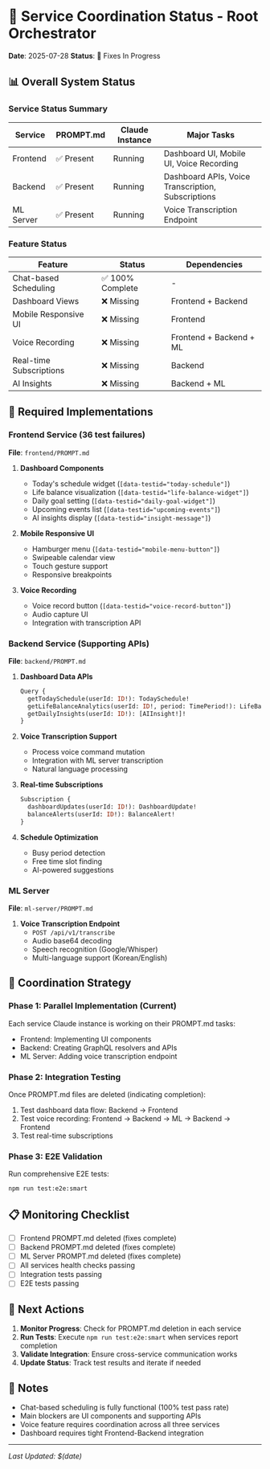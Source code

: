 # 🎯 Service Coordination Status - Root Orchestrator

**Date**: 2025-07-28
**Status**: 🔴 Fixes In Progress

## 📊 Overall System Status

### Service Status Summary
| Service | PROMPT.md | Claude Instance | Major Tasks |
|---------|-----------|-----------------|-------------|
| Frontend | ✅ Present | Running | Dashboard UI, Mobile UI, Voice Recording |
| Backend | ✅ Present | Running | Dashboard APIs, Voice Transcription, Subscriptions |
| ML Server | ✅ Present | Running | Voice Transcription Endpoint |

### Feature Status
| Feature | Status | Dependencies |
|---------|--------|--------------|
| Chat-based Scheduling | ✅ 100% Complete | - |
| Dashboard Views | ❌ Missing | Frontend + Backend |
| Mobile Responsive UI | ❌ Missing | Frontend |
| Voice Recording | ❌ Missing | Frontend + Backend + ML |
| Real-time Subscriptions | ❌ Missing | Backend |
| AI Insights | ❌ Missing | Backend + ML |

## 🔧 Required Implementations

### Frontend Service (36 test failures)
**File**: `frontend/PROMPT.md`

1. **Dashboard Components**
   - Today's schedule widget (`[data-testid="today-schedule"]`)
   - Life balance visualization (`[data-testid="life-balance-widget"]`)
   - Daily goal setting (`[data-testid="daily-goal-widget"]`)
   - Upcoming events list (`[data-testid="upcoming-events"]`)
   - AI insights display (`[data-testid="insight-message"]`)

2. **Mobile Responsive UI**
   - Hamburger menu (`[data-testid="mobile-menu-button"]`)
   - Swipeable calendar view
   - Touch gesture support
   - Responsive breakpoints

3. **Voice Recording**
   - Voice record button (`[data-testid="voice-record-button"]`)
   - Audio capture UI
   - Integration with transcription API

### Backend Service (Supporting APIs)
**File**: `backend/PROMPT.md`

1. **Dashboard Data APIs**
   ```graphql
   Query {
     getTodaySchedule(userId: ID!): TodaySchedule!
     getLifeBalanceAnalytics(userId: ID!, period: TimePeriod!): LifeBalanceAnalytics!
     getDailyInsights(userId: ID!): [AIInsight!]!
   }
   ```

2. **Voice Transcription Support**
   - Process voice command mutation
   - Integration with ML server transcription
   - Natural language processing

3. **Real-time Subscriptions**
   ```graphql
   Subscription {
     dashboardUpdates(userId: ID!): DashboardUpdate!
     balanceAlerts(userId: ID!): BalanceAlert!
   }
   ```

4. **Schedule Optimization**
   - Busy period detection
   - Free time slot finding
   - AI-powered suggestions

### ML Server
**File**: `ml-server/PROMPT.md`

1. **Voice Transcription Endpoint**
   - `POST /api/v1/transcribe`
   - Audio base64 decoding
   - Speech recognition (Google/Whisper)
   - Multi-language support (Korean/English)

## 🔄 Coordination Strategy

### Phase 1: Parallel Implementation (Current)
Each service Claude instance is working on their PROMPT.md tasks:
- Frontend: Implementing UI components
- Backend: Creating GraphQL resolvers and APIs
- ML Server: Adding voice transcription endpoint

### Phase 2: Integration Testing
Once PROMPT.md files are deleted (indicating completion):
1. Test dashboard data flow: Backend → Frontend
2. Test voice recording: Frontend → Backend → ML → Backend → Frontend
3. Test real-time subscriptions

### Phase 3: E2E Validation
Run comprehensive E2E tests:
```bash
npm run test:e2e:smart
```

## 📋 Monitoring Checklist

- [ ] Frontend PROMPT.md deleted (fixes complete)
- [ ] Backend PROMPT.md deleted (fixes complete)  
- [ ] ML Server PROMPT.md deleted (fixes complete)
- [ ] All services health checks passing
- [ ] Integration tests passing
- [ ] E2E tests passing

## 🚀 Next Actions

1. **Monitor Progress**: Check for PROMPT.md deletion in each service
2. **Run Tests**: Execute `npm run test:e2e:smart` when services report completion
3. **Validate Integration**: Ensure cross-service communication works
4. **Update Status**: Track test results and iterate if needed

## 📝 Notes

- Chat-based scheduling is fully functional (100% test pass rate)
- Main blockers are UI components and supporting APIs
- Voice feature requires coordination across all three services
- Dashboard requires tight Frontend-Backend integration

---
*Last Updated: $(date)*